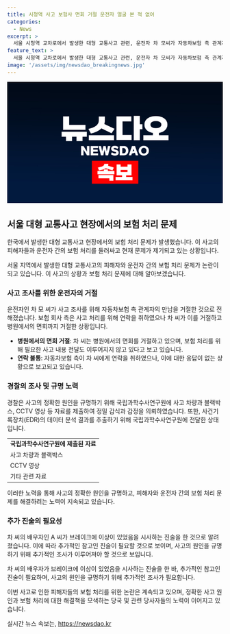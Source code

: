 ```yaml
---
title: 시청역 사고 보험사 면회 거절 운전자 얼굴 본 적 없어
categories:
  - News
excerpt: >
  서울 시청역 교차로에서 발생한 대형 교통사고 관련, 운전자 차 모씨가 자동차보험 측 관계자의 만남을 거절한 것으로 전해졌다. 사고 조사를 위해 병원을 찾았지만 거절당했고, 현재는 서울대병원에서 갈비뼈 골절상을 입고 치료를 받고 있다. 보험 처리를 위해 연락을 시도했지만 어려움을 겪고 있으며, 사고 원인을 규명하기 위해 국립과학수사연구원에 자료를 보내 정밀 감식·감정을 의뢰했다.
feature_text: >
  서울 시청역 교차로에서 발생한 대형 교통사고 관련, 운전자 차 모씨가 자동차보험 측 관계자의 만남을 거절한 것으로 전해졌다. 사고 조사를 위해 병원을 찾았지만 거절당했고, 현재는 서울대병원에서 갈비뼈 골절상을 입고 치료를 받고 있다. 보험 처리를 위해 연락을 시도했지만 어려움을 겪고 있으며, 사고 원인을 규명하기 위해 국립과학수사연구원에 자료를 보내 정밀 감식·감정을 의뢰했다.
image: '/assets/img/newsdao_breakingnews.jpg'
---
```


<p><img src="/assets/img/newsdao_breakingnews.jpg" alt="cryptoinkorea 속보" /></p>

<h2 data-ke-size="size26">서울 대형 교통사고 현장에서의 보험 처리 문제</h2>

<p>한국에서 발생한 대형 교통사고 현장에서의 보험 처리 문제가 발생했습니다. 이 사고의 피해자들과 운전자 간의 보험 처리를 둘러싸고 현재 문제가 제기되고 있는 상황입니다.</p>

<p data-ke-size="size16">서울 지역에서 발생한 대형 교통사고의 피해자와 운전자 간의 보험 처리 문제가 논란이 되고 있습니다. 이 사고의 상황과 보험 처리 문제에 대해 알아보겠습니다.</p>

<h3>사고 조사를 위한 운전자의 거절</h3>

<p>운전자인 차 모 씨가 사고 조사를 위해 자동차보험 측 관계자의 만남을 거절한 것으로 전해졌습니다. 보험 회사 측은 사고 처리를 위해 연락을 취하였으나 차 씨가 이를 거절하고 병원에서의 면회까지 거절한 상황입니다.</p>

<ul>
  <li><b>병원에서의 면회 거절</b>: 차 씨는 병원에서의 면회를 거절하고 있으며, 보험 처리를 위해 필요한 사고 내용 전달도 이루어지지 않고 있다고 보고 있습니다.</li>
  <li><b>연락 불통</b>: 자동차보험 측이 차 씨에게 연락을 취하였으나, 이에 대한 응답이 없는 상황으로 보고되고 있습니다.</li>
</ul>

<h3>경찰의 조사 및 규명 노력</h3>

<p>경찰은 사고의 정확한 원인을 규명하기 위해 국립과학수사연구원에 사고 차량과 블랙박스, CCTV 영상 등 자료를 제출하여 정밀 감식과 감정을 의뢰하였습니다. 또한, 사건기록장치(EDR)의 데이터 분석 결과를 추출하기 위해 국립과학수사연구원에 전달한 상태입니다.</p>

<table>
  <tr>
    <td style="text-align: center; height: 17px;"><b>국립과학수사연구원에 제출된 자료</b></td>
  </tr>
  <tr>
    <td>사고 차량과 블랙박스</td>
  </tr>
  <tr>
    <td>CCTV 영상</td>
  </tr>
  <tr>
    <td>기타 관련 자료</td>
  </tr>
</table>

<p data-ke-size="size16">이러한 노력을 통해 사고의 정확한 원인을 규명하고, 피해자와 운전자 간의 보험 처리 문제를 해결하려는 노력이 지속되고 있습니다.</p>

<h3>추가 진술의 필요성</h3>

<p>차 씨의 배우자인 A 씨가 브레이크에 이상이 있었음을 시사하는 진술을 한 것으로 알려졌습니다. 이에 따라 추가적인 참고인 진술이 필요할 것으로 보이며, 사고의 원인을 규명하기 위해 추가적인 조사가 이루어져야 할 것으로 보입니다.</p>

<p data-ke-size="size16">차 씨의 배우자가 브레이크에 이상이 있었음을 시사하는 진술을 한 바, 추가적인 참고인 진술이 필요하며, 사고의 원인을 규명하기 위해 추가적인 조사가 필요합니다.</p>

<p>이번 사고로 인한 피해자들의 보험 처리를 위한 논란은 계속되고 있으며, 정확한 사고 원인과 보험 처리에 대한 해결책을 모색하는 당국 및 관련 당사자들의 노력이 이어지고 있습니다.</p>
실시간 뉴스 속보는, <a href="https://newsdao.kr" rel="dofollow">https://newsdao.kr</a>


